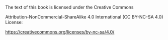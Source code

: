 The text of this book is licensed under the Creative Commons

Attribution-NonCommercial-ShareAlike 4.0 International (CC BY-NC-SA 4.0) License:

https://creativecommons.org/licenses/by-nc-sa/4.0/
